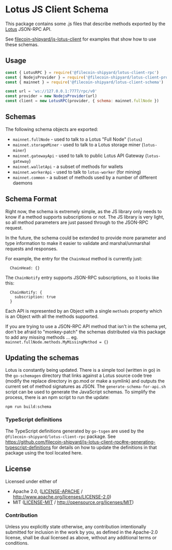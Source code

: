 # Lotus JS Client Schema

This package contains some .js files that describe methods exported by the
[Lotus](https://github.com/filecoin-project/lotus) JSON-RPC API.

See [filecoin-shipyard/js-lotus-client](https://github.com/filecoin-shipyard/js-lotus-client)
for examples that show how to use these schemas.

## Usage

```js
const { LotusRPC } = require('@filecoin-shipyard/lotus-client-rpc')
const { NodejsProvider } = require('@filecoin-shipyard/lotus-client-provider-nodejs')
const { mainnet } = require('@filecoin-shipyard/lotus-client-schema')

const url = 'ws://127.0.0.1:7777/rpc/v0'
const provider = new NodejsProvider(url)
const client = new LotusRPC(provider, { schema: mainnet.fullNode })
```

## Schemas

The following schema objects are exported:

* `mainnet.fullNode` - used to talk to a Lotus "Full Node" (`lotus`)
* `mainnet.storageMiner` - used to talk to a Lotus storage miner (`lotus-miner`)
* `mainnet.gatewayApi` - used to talk to public Lotus API Gateway (`lotus-gateway`)
* `mainnet.walletApi` - a subset of methods for wallets
* `mainnet.workerApi` - used to talk to `lotus-worker` (for mining)
* `mainnet.common` - a subset of methods used by a number of different daemons

## Schema Format

Right now, the schema is extremely simple, as the JS library only needs to know if a method supports subscriptions or not. The JS library is very light, so all method parameters are just passed through to the JSON-RPC request.

In the future, the schema could be extended to provide more parameter and type information to make it easier to validate and marshal/unmarshal requests and responses.

For example, the entry for the `ChainHead` method is currently just:

```
  ChainHead: {}
```

The `ChainNotify` entry supports JSON-RPC subscriptions, so it looks like this:

```
  ChainNotify: {
    subscription: true
  }
```

Each API is represented by an Object with a single `methods` property which
is an Object with all the methods supported.

If you are trying to use a JSON-RPC API method that isn't in the schema yet,
don't be afraid to "monkey-patch" the schemas distributed via this package
to add any missing methods ... eg. `mainnet.fullNode.methods.MyMissingMethod = {}`

## Updating the schemas

Lotus is constantly being updated. There is a simple tool (written in go) in the `go-schemagen` directory that links against a Lotus source code tree (modify the replace directory in go.mod or make a symlink) and outputs the current set of method signatures as JSON. The `generate-schema-for-api.sh` script can be used to generate the JavaScript schemas. To simplify the process, there is an npm script to run the update:

```
npm run build:schema
```

### TypeScript definitions

The TypeScript definitions generated by `go-tsgen` are used by the `@filecoin-shipyard/lotus-client-rpc` package. See https://github.com/filecoin-shipyard/js-lotus-client-rpc#re-generating-typescript-definitions for details on how to update the definitions in that package using the tool located here.

## License

Licensed under either of

 * Apache 2.0, ([LICENSE-APACHE](LICENSE-APACHE) / http://www.apache.org/licenses/LICENSE-2.0)
 * MIT ([LICENSE-MIT](LICENSE-MIT) / http://opensource.org/licenses/MIT)

### Contribution

Unless you explicitly state otherwise, any contribution intentionally submitted for inclusion in the work by you, as defined in the Apache-2.0 license, shall be dual licensed as above, without any additional terms or conditions.
